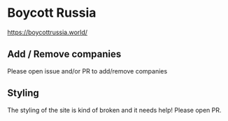 # Boycott Russia
https://boycottrussia.world/

## Add / Remove companies
Please open issue and/or PR to add/remove companies

## Styling
The styling of the site is kind of broken and it needs help! Please open PR.
